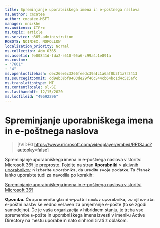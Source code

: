 ```yaml
---
title: Spreminjanje uporabniškega imena in e-poštnega naslova
ms.author: cmcatee
author: cmcatee-MSFT
manager: mnirkhe
ms.audience: ITPro
ms.topic: article
ms.service: o365-administration
ROBOTS: NOINDEX, NOFOLLOW
localization_priority: Normal
ms.collection: Adm_O365
ms.assetid: 9e00841d-fda2-4610-95a6-c99a4b1e891a
ms.custom:
- "7601"
- "4"
ms.openlocfilehash: dec26ee6c3266feedc39a1c1a6af0b3f1a7a2413
ms.sourcegitcommit: dd9eb38bf9403de29f46c844cb64bc1d4c515afc
ms.translationtype: MT
ms.contentlocale: sl-SI
ms.lasthandoff: 12/15/2020
ms.locfileid: "49692296"
---
```

# <a name="change-a-users-name-and-email-address"></a>Spreminjanje uporabniškega imena in e-poštnega naslova

> [!VIDEO https://www.microsoft.com/videoplayer/embed/RE1SJuc?autoplay=false]

Spreminjanje uporabniškega imena in e-poštnega naslova v storitvi Microsoft 365 je preprosto. Pojdite na stran **Uporabniki** \> [aktivnih uporabnikov](https://go.microsoft.com/fwlink/p/?linkid=834822) in izberite uporabnika, da uredite svoje podatke. Ta članek lahko uporabite tudi za navodila po korakih:
  
[Spreminjanje uporabniškega imena in e-poštnega naslova v storitvi Microsoft 365](https://docs.microsoft.com/microsoft-365/admin/add-users/change-a-user-name-and-email-address)
  
 **Opomba**: Če spremenite glavni e-poštni naslov uporabnika, bo njihov star e-poštni naslov še vedno veljaven za prejemanje e-pošte (to se zgodi samodejno). Če je vaša organizacija v hibridnem stanju, je treba vse spremembe e-pošte in uporabniškega imena izvesti v imeniku Active Directory na mestu uporabe in nato sinhronizirati z oblakom.